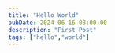 ```yaml
---
title: "Hello World"
pubDate: 2024-06-16 08:00:00
description: "First Post"
tags: ["hello","world"]
---
```


